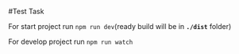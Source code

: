 #Test Task

For start project  run `npm run dev`(ready build will be in **`./dist`** folder)

For develop project run `npm run watch`